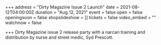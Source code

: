 +++
address = "Dirty Magazine Issue 2 Launch"
date = 2021-08-12T04:00:00Z
duration = "Aug 12, 2021"
event = false
open = false
openingsoon = false
shopslideshow = []
tickets = false
video_embed = ""
watchnow = false

+++
Dirty Magazine issue 2 release party with a narcan training and distribution by nurse and street medic, Syd Prescott. 